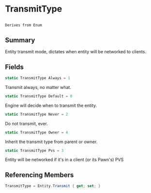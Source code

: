 # TransmitType

## 
```c#
Derives from Enum
```

## Summary

Entity transmit mode, dictates when entity will be networked to clients.
## Fields

```c#
static TransmitType Always = 1
```
Transmit always, no matter what.
```c#
static TransmitType Default = 0
```
Engine will decide when to transmit the entity.
```c#
static TransmitType Never = 2
```
Do not transmit, ever.
```c#
static TransmitType Owner = 4
```
Inherit the transmit type from parent or owner.
```c#
static TransmitType Pvs = 3
```
Entity will be networked if it's in a client (or its Pawn's) PVS
## Referencing Members

```c#
TransmitType = Entity.Transmit { get; set; } 
```
